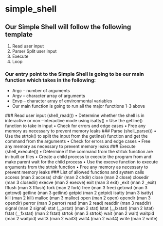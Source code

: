 # simple_shell
## Our Simple Shell will follow the following template
1.	Read user input
2.	Parse/ Split user input
3.	Execute 
4.	Loop 
### Our entry point to the Simple Shell is going to be our main function which takes in the following:
<ul>
  <li>Argc – number of arguments</li>
<li> Argv – character array of arguments</li>
<li>Envp – character array of environmental variables</li>	
<li>Our main function is going to run all the major functions 1-3 above</li> </ul>
### Read user input (shell_read())
•	Determine whether the shell is in interactive or non –interactive mode using isatty()
•	Use the getline() function to take in input
•	Check for errors and edge cases
•	Free any memory as necessary to prevent memory leaks
### Parse (shell_parse())
•	Use the strtok() to split the input from the getline() function and get the command from the arguments
•	Check for errors and edge cases
•	Free any memory as necessary to prevent memory leaks
### Execute (shell_execute())
•	Determine if the command from the strtok function are in-built or files
•	Create a child process to execute the program from and make parent wait for the child process
•	Use the execve function to execute arguments from the strtok function
•	Free any memory as necessary to prevent memory leaks
### List of allowed functions and system calls
	access (man 2 access)
	chdir (man 2 chdir)
	close (man 2 close)
	closedir (man 3 closedir)
	execve (man 2 execve)
	exit (man 3 exit)
	_exit (man 2 _exit)
	fflush (man 3 fflush)
	fork (man 2 fork)
	free (man 3 free)
	getcwd (man 3 getcwd)
	getline (man 3 getline)
	getpid (man 2 getpid)
	isatty (man 3 isatty)
	kill (man 2 kill)
	malloc (man 3 malloc)
	open (man 2 open)
	opendir (man 3 opendir)
	perror (man 3 perror)
	read (man 2 read)
	readdir (man 3 readdir)
	signal (man 2 signal)
	stat (__xstat) (man 2 stat)
	lstat (__lxstat) (man 2 lstat)
	fstat (__fxstat) (man 2 fstat)
	strtok (man 3 strtok)
	wait (man 2 wait)
	waitpid (man 2 waitpid)
	wait3 (man 2 wait3)
	wait4 (man 2 wait4)
	write (man 2 write)

